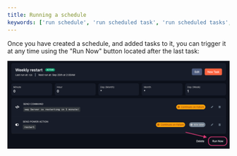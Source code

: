 ```yaml
---
title: Running a schedule
keywords: ['run schedule', 'run scheduled task', 'run scheduled tasks', 'run schedule task', 'run schedule tasks', 'run scheduled backups', 'run scheduled restarts']
---
```


Once you have created a schedule, and added tasks to it, you can trigger it at any time using the "Run Now" button located after the last task:

![Run Now](./images/schedule-run.png)